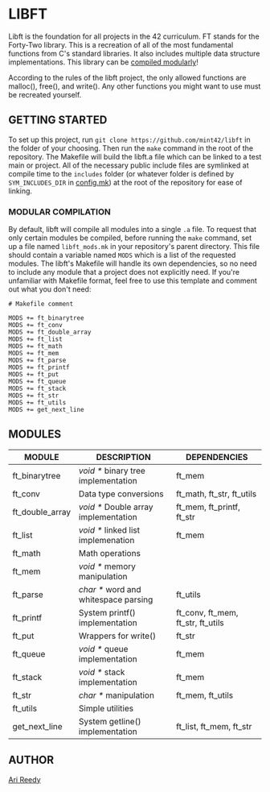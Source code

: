 # LIBFT

Libft is the foundation for all projects in the 42 curriculum. FT stands for the Forty-Two library. This is a recreation of all of the most fundamental functions from C's standard libraries. It also includes multiple data structure implementations. This library can be [compiled modularly](#MODULAR-COMPILATION)!

According to the rules of the libft project, the only allowed functions are malloc(), free(), and write(). Any other functions you might want to use must be recreated yourself.

## GETTING STARTED

To set up this project, run `git clone https://github.com/mint42/libft` in the folder of your choosing. Then run the `make` command in the root of the repository. The Makefile will build the libft.a file which can be linked to a test main or project. All of the necessary public include files are symlinked at compile time to the `includes` folder (or whatever folder is defined by `SYM_INCLUDES_DIR` in [config.mk](https://github.com/mint42/libft/blob/master/config.mk)) at the root of the repository for ease of linking.

### MODULAR COMPILATION

By default, libft will compile all modules into a single `.a` file. To request that only certain modules be compiled, before running the `make` command, set up a file named `libft_mods.mk` in your repository's parent directory. This file should contain a variable named `MODS` which is a list of the requested modules. The libft's Makefile will handle its own dependencies, so no need to include any module that a project does not explicitly need. If you're unfamiliar with Makefile format, feel free to use this template and comment out what you don't need:

```
# Makefile comment

MODS += ft_binarytree
MODS += ft_conv
MODS += ft_double_array
MODS += ft_list
MODS += ft_math
MODS += ft_mem
MODS += ft_parse
MODS += ft_printf
MODS += ft_put
MODS += ft_queue
MODS += ft_stack
MODS += ft_str
MODS += ft_utils
MODS += get_next_line
```

## MODULES

MODULE | DESCRIPTION | DEPENDENCIES
--- | --- | ---
ft_binarytree | _void *_ binary tree implementation | ft_mem
ft_conv | Data type conversions | ft_math, ft_str, ft_utils
ft_double_array | _void *_ Double array implementation | ft_mem, ft_printf, ft_str
ft_list | _void *_ linked list implemenation | ft_mem
ft_math | Math operations
ft_mem | _void *_ memory manipulation
ft_parse | _char *_ word and whitespace parsing | ft_utils
ft_printf | System printf() implementation | ft_conv, ft_mem, ft_str, ft_utils
ft_put | Wrappers for write() | ft_str
ft_queue | _void *_ queue implementation | ft_mem
ft_stack | _void *_ stack implementation |  ft_mem
ft_str | _char *_ manipulation | ft_mem, ft_utils
ft_utils | Simple utilities
get_next_line | System getline() implementation | ft_list, ft_mem, ft_str

## AUTHOR

[Ari Reedy](https://github.com/mint42)
